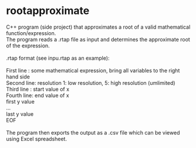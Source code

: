 rootapproximate
===============

C++ program (side project) that approximates a root of a valid mathematical function/expression.<br>
The program reads a .rtap file as input and determines the approximate root of the expression.<br>
<br>
.rtap format (see inpu.rtap as an example):<br>
<br>
First line : some mathematical expression, bring all variables to the right hand side<br>
Second line: resolution 1: low resolution, 5: high resolution (umlimited)<br>
Third line : start value of x<br>
Fourth line: end value of x<br>
first y value<br>
...<br>
last y value<br>
EOF<br>
<br>
The program then exports the output as a .csv file which can be viewed using Excel spreadsheet.
